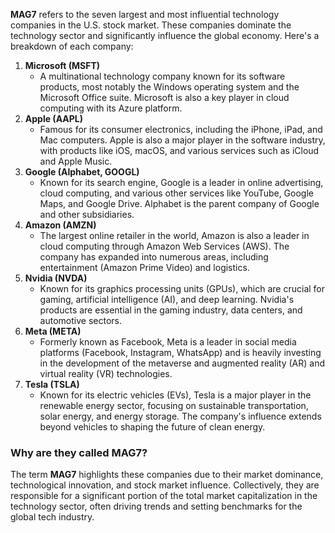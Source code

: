 **MAG7** refers to the seven largest and most influential technology companies in the U.S. stock market. These companies dominate the technology sector and significantly influence the global economy. Here's a breakdown of each company:

1. **Microsoft (MSFT)**  
   - A multinational technology company known for its software products, most notably the Windows operating system and the Microsoft Office suite. Microsoft is also a key player in cloud computing with its Azure platform.
2. **Apple (AAPL)**  
   - Famous for its consumer electronics, including the iPhone, iPad, and Mac computers. Apple is also a major player in the software industry, with products like iOS, macOS, and various services such as iCloud and Apple Music.
3. **Google (Alphabet, GOOGL)**  
   - Known for its search engine, Google is a leader in online advertising, cloud computing, and various other services like YouTube, Google Maps, and Google Drive. Alphabet is the parent company of Google and other subsidiaries.
4. **Amazon (AMZN)**  
   - The largest online retailer in the world, Amazon is also a leader in cloud computing through Amazon Web Services (AWS). The company has expanded into numerous areas, including entertainment (Amazon Prime Video) and logistics.
5. **Nvidia (NVDA)**  
   - Known for its graphics processing units (GPUs), which are crucial for gaming, artificial intelligence (AI), and deep learning. Nvidia's products are essential in the gaming industry, data centers, and automotive sectors.
6. **Meta (META)**  
   - Formerly known as Facebook, Meta is a leader in social media platforms (Facebook, Instagram, WhatsApp) and is heavily investing in the development of the metaverse and augmented reality (AR) and virtual reality (VR) technologies.
7. **Tesla (TSLA)**  
   - Known for its electric vehicles (EVs), Tesla is a major player in the renewable energy sector, focusing on sustainable transportation, solar energy, and energy storage. The company's influence extends beyond vehicles to shaping the future of clean energy.
### Why are they called MAG7?
The term **MAG7** highlights these companies due to their market dominance, technological innovation, and stock market influence. Collectively, they are responsible for a significant portion of the total market capitalization in the technology sector, often driving trends and setting benchmarks for the global tech industry.
